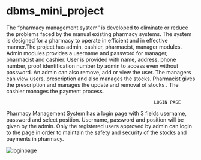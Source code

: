 # dbms_mini_project

The “pharmacy management system” is developed to eliminate or reduce the problems faced by the manual existing pharmacy systems. The system is designed for a pharmacy to operate in efficient and in effective manner.The project has admin, cashier, pharmacist, manager modules.
Admin modules provides a username and password for manager, pharmacist and cashier. User is provided with name, address, phone number, proof identification number by admin to access even without password. An admin can also remove, add or view the user. 
The managers can view users, prescription and also manages the stocks.
Pharmacist gives the prescription and manages the update and removal of stocks .
The cashier manages the payment process.
   
       
                                                           LOGIN PAGE
Pharmacy Management System has a login page with 3 fields username, password and select position. Username, password and position will be given by the admin. Only the registered users approved by admin can login to the page in order to maintain the safety and security of the stocks and payments in pharmacy. 

![loginpage](https://user-images.githubusercontent.com/70790665/102995069-486c0c80-4546-11eb-85fe-e6e0064cfd7b.png)
